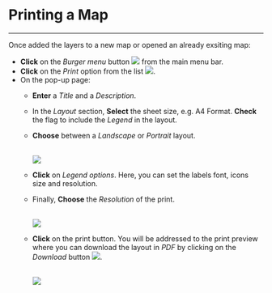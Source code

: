 # Printing a Map
****************

Once added the layers to a new map or opened an already exsiting map:

* **Click** on the *Burger menu* button <img src="../img/button/burger.jpg" style="max-width:25px;" /> from the main menu bar.
* **Click** on the *Print* option from the list <img src="../img/button/print.jpg" style="max-width:80px;" />.
* On the pop-up page:
  * **Enter** a *Title* and a *Description*.
  * In the *Layout* section, **Select**  the sheet size, e.g. A4 Format. **Check** the flag to include the *Legend* in the layout.
  * **Choose** between a *Landscape* or *Portrait* layout.

    <br>

    <img src="../img/print/print-layout.jpg" style="max-width:550px;" />

  * **Click** on *Legend options*. Here, you can set the labels font, icons size and resolution.
  * Finally, **Choose** the *Resolution* of the print.

    <br>

    <img src="../img/print/print-legend.jpg" style="max-width:550px;" />

  * **Click** on the print button. You will be addressed to the print preview where you can download the layout in *PDF* by clicking on the *Download* button <img src="../img/button/download-layout.jpg" style="max-width:25px;" />.

    <br>
    <img src="../img/print/print-preview.jpg" style="max-width:550px;" />